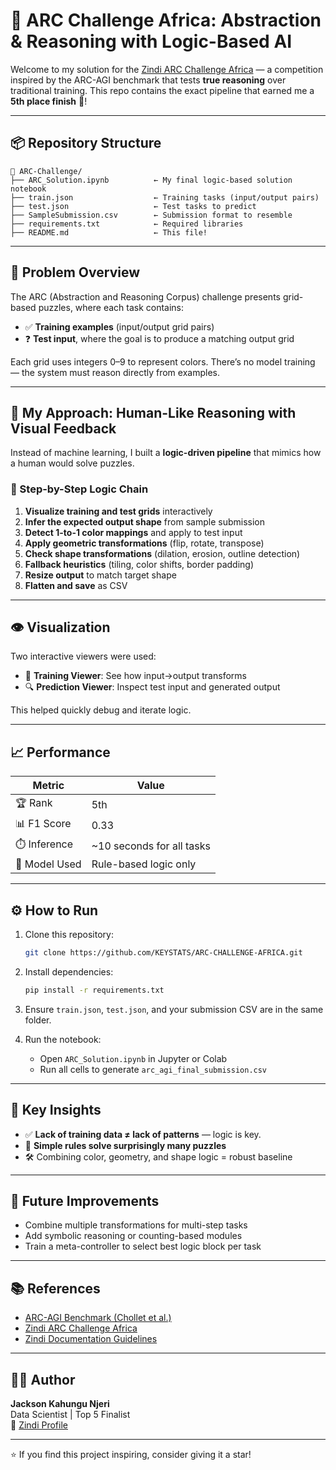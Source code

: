# 🧠 ARC Challenge Africa: Abstraction & Reasoning with Logic-Based AI

Welcome to my solution for the [Zindi ARC Challenge Africa](https://zindi.africa/competitions/the-arc-challenge-africa) — a competition inspired by the ARC-AGI benchmark that tests **true reasoning** over traditional training. This repo contains the exact pipeline that earned me a **5th place finish** 🏅!

---

## 📦 Repository Structure

```
📁 ARC-Challenge/
├── ARC_Solution.ipynb          ← My final logic-based solution notebook
├── train.json                  ← Training tasks (input/output pairs)
├── test.json                   ← Test tasks to predict
├── SampleSubmission.csv        ← Submission format to resemble
├── requirements.txt            ← Required libraries
├── README.md                   ← This file!
```

---

## 🎯 Problem Overview

The ARC (Abstraction and Reasoning Corpus) challenge presents grid-based puzzles, where each task contains:
- ✅ **Training examples** (input/output grid pairs)
- ❓ **Test input**, where the goal is to produce a matching output grid

Each grid uses integers 0–9 to represent colors. There’s no model training — the system must reason directly from examples.

---

## 🚀 My Approach: Human-Like Reasoning with Visual Feedback

Instead of machine learning, I built a **logic-driven pipeline** that mimics how a human would solve puzzles.

### 🧩 Step-by-Step Logic Chain

1. **Visualize training and test grids** interactively
2. **Infer the expected output shape** from sample submission
3. **Detect 1-to-1 color mappings** and apply to test input
4. **Apply geometric transformations** (flip, rotate, transpose)
5. **Check shape transformations** (dilation, erosion, outline detection)
6. **Fallback heuristics** (tiling, color shifts, border padding)
7. **Resize output** to match target shape
8. **Flatten and save** as CSV

---

## 👁️ Visualization

Two interactive viewers were used:
- 🧠 **Training Viewer**: See how input→output transforms
- 🔍 **Prediction Viewer**: Inspect test input and generated output

This helped quickly debug and iterate logic.

---

## 📈 Performance

| Metric        | Value                  |
|---------------|------------------------|
| 🏆 Rank        | 5th                  |
| 📊 F1 Score    | 0.33      |
| ⏱️ Inference   | ~10 seconds for all tasks |
| 🤖 Model Used  | Rule-based logic only  |

---
## ⚙️ How to Run

1. Clone this repository:
   ```bash
   git clone https://github.com/KEYSTATS/ARC-CHALLENGE-AFRICA.git
   ```

2. Install dependencies:
   ```bash
   pip install -r requirements.txt
   ```

3. Ensure `train.json`, `test.json`, and your submission CSV are in the same folder.

4. Run the notebook:
   - Open `ARC_Solution.ipynb` in Jupyter or Colab
   - Run all cells to generate `arc_agi_final_submission.csv`

---

## 📌 Key Insights

- ✅ **Lack of training data ≠ lack of patterns** — logic is key.
- 🧠 **Simple rules solve surprisingly many puzzles**
- 🛠️ Combining color, geometry, and shape logic = robust baseline

---

## 🔮 Future Improvements

- Combine multiple transformations for multi-step tasks
- Add symbolic reasoning or counting-based modules
- Train a meta-controller to select best logic block per task

---

## 📚 References

- [ARC-AGI Benchmark (Chollet et al.)](https://arxiv.org/abs/2412.04604)
- [Zindi ARC Challenge Africa](https://zindi.africa/competitions/the-arc-challenge-africa)
- [Zindi Documentation Guidelines](https://zindi.africa/learn/documentation-guideline)

---

## 👨‍💻 Author

**Jackson Kahungu Njeri**  
Data Scientist | Top 5 Finalist  
🔗 [Zindi Profile](https://zindi.africa/users/keystats)

---

⭐ If you find this project inspiring, consider giving it a star!
